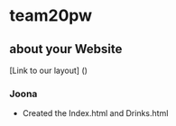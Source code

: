 # team20pw
 
## about your Website
[Link to our layout]
()
### Joona
- Created the Index.html and Drinks.html